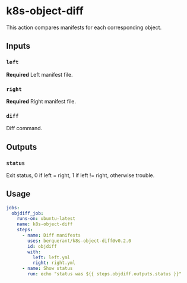 # k8s-object-diff

This action compares manifests for each corresponding object.

## Inputs

### `left`

**Required** Left manifest file.

### `right`

**Required** Right manifest file.

### `diff`

Diff command.

## Outputs

### `status`

Exit status, 0 if left = right, 1 if left != right, otherwise trouble.

## Usage

``` yaml
jobs:
  objdiff_job:
    runs-on: ubuntu-latest
    name: k8s-object-diff
    steps:
      - name: Diff manifests
        uses: berquerant/k8s-object-diff@v0.2.0
        id: objdiff
        with:
          left: left.yml
          right: right.yml
      - name: Show status
        run: echo "status was ${{ steps.objdiff.outputs.status }}"
```
